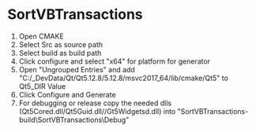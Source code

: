 # SortVBTransactions
1) Open CMAKE
2) Select Src as source path
3) Select build as build path
4) Click configure and select "x64" for platform for generator
5) Open "Ungrouped Entries" and add "C:/_DevData/Qt/Qt5.12.8/5.12.8/msvc2017_64/lib/cmake/Qt5" to Qt5_DIR Value
6) Click Configure and Generate
7) For debugging or release copy the needed dlls (Qt5Cored.dll/Qt5Guid.dll//Gt5Widgetsd.dll) into "SortVBTransactions-build\SortVBTransactions\Debug"
